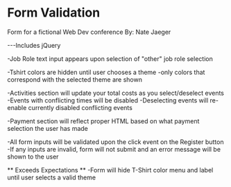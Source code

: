 # Form Validation
 Form for a fictional Web Dev conference
 By: Nate Jaeger 

 ---Includes jQuery

-Job Role text input appears upon selection of "other" job role selection

-Tshirt colors are hidden until user chooses a theme
    -only colors that correspond with the selected theme are shown

-Activities section will update your total costs as you select/deselect events 
    -Events with conflicting times will be disabled
    -Deselecting events will re-enable currently disabled conflicting events

-Payment section will reflect proper HTML based on what payment selection the user has made

-All form inputs will be validated upon the click event on the Register button
    -If any inputs are invalid, form will not submit and an error message will be shown to the user


** Exceeds Expectations **
-Form will hide T-Shirt color menu and label until user selects a valid theme